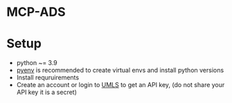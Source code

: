 # MCP-ADS

# Setup
* python ~= 3.9
* [pyenv](https://github.com/pyenv/pyenv) is recommended to create virtual envs and install python versions
* Install requruirements
* Create an account or login to [UMLS](https://www.nlm.nih.gov/research/umls/index.html#:~:text=What%20is%20the%20UMLS%3F,enable%20interoperability%20between%20computer%20systems.) to get an API key, (do not share your API key it is a secret)


